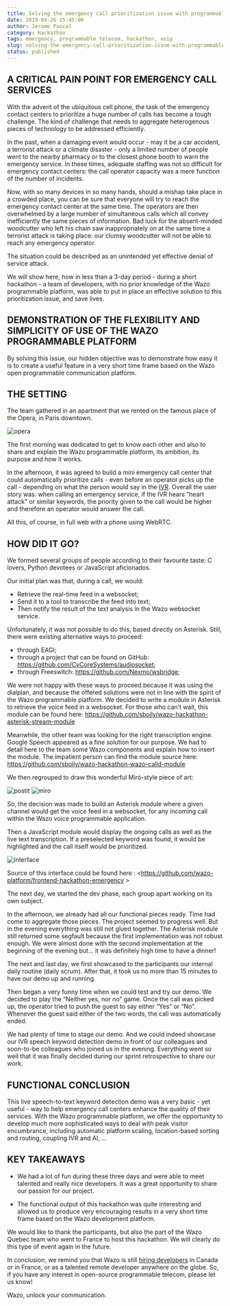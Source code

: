 ```yaml
---
title: Solving the emergency call prioritization issue with programmable telecom
date: 2019-04-26 15:45:00
author: Jérome Pascal
category: Hackathon
tags: emergency, programmable telecom, hackathon, voip
slug: solving-the-emergency-call-prioritization-issue-with-programmable-telecom
status: published
---
```


## A CRITICAL PAIN POINT FOR EMERGENCY CALL SERVICES

With the advent of the ubiquitous cell phone, the task of the emergency contact centers to prioritize a huge number of calls has become a tough challenge. The kind of challenge that needs to aggregate heterogenous pieces of technology to be addressed efficiently.

In the past, when a damaging event would occur - may it be a car accident, a terrorist attack or a climate disaster - only a limited number of people went to the nearby pharmacy or to the closest phone booth to warn the emergency service. In these times, adequate staffing was not so difficult for emergency contact centers: the call operator capacity was a mere function of the number of incidents.

Now, with so many devices in so many hands, should a mishap take place in a crowded place, you can be sure that everyone will try to reach the emergency contact center at the same time. The operators are then overwhelmed by a large number of simultaneous calls which all convey inefficiently the same pieces of information. Bad luck for the absent-minded woodcutter who left his chain saw inappropriately on at the same time a terrorist attack is taking place: our clumsy woodcutter will not be able to reach any emergency operator.

The situation could be described as an unintended yet effective denial of service attack.

We will show here, how in less than a 3-day period - during a short hackathon - a team of developers, with no prior knowledge of the Wazo programmable platform, was able to put in place an effective solution to this prioritization issue, and save lives.

## DEMONSTRATION OF THE FLEXIBILITY AND SIMPLICITY OF USE OF THE WAZO PROGRAMMABLE PLATFORM

By solving this issue, our hidden objective was to demonstrate how easy it is to create a useful feature in a very short time frame based on the Wazo open programmable communication platform.

## THE SETTING

The team gathered in an apartment that we rented on the famous place of the Opera, in Paris downtown.

![opera](../../images/blog/hackathon/2.png)

The first morning was dedicated to get to know each other and also to share and explain the Wazo programmable platform, its ambition, its purpose and how it works.

In the afternoon, it was agreed to build a mini emergency call center that could automatically prioritize calls - even before an operator picks up the call - depending on what the person would say in the [IVR](https://en.wikipedia.org/wiki/Interactive_voice_response). Overall the user story was: when calling an emergency service, if the IVR hears "heart attack" or similar keywords, the priority given to the call would be higher and therefore an operator would answer the call.

All this, of course, in full web with a phone using WebRTC.

## HOW DID IT GO?

We formed several groups of people according to their favourite taste: C lovers, Python devotees or JavaScript aficionados.

Our initial plan was that, during a call, we would:

- Retrieve the real-time feed in a websocket;
- Send it to a tool to transcribe the feed into text;
- Then notify the result of the text analysis in the Wazo websocket service.

Unfortunately, it was not possible to do this, based directly on Asterisk. Still, there were existing alternative ways to proceed:

- through EAGI;
- through a project that can be found on GitHub: https://github.com/CyCoreSystems/audiosocket;
- through Freeswitch: https://github.com/Nexmo/wsbridge;

We were not happy with these ways to proceed because it was using the dialplan, and because the offered solutions were not in line with the spirit of the Wazo programmable platform. We decided to write a module in Asterisk to retrieve the voice feed in a websocket.
For those who can’t wait, this module can be found here: https://github.com/sboily/wazo-hackathon-asterisk-stream-module

Meanwhile, the other team was looking for the right transcription engine. Google Speech appeared as a fine solution for our purpose. We had to detail here to the team some Wazo components and explain how to insert the module. The impatient person can find the module source here: https://github.com/sboily/wazo-hackathon-wazo-calld-module

We then regrouped to draw this wonderful Miró-style piece of art:

![postit](../../images/blog/hackathon/3.png)
![miro](../../images/blog/hackathon/4.png)

So, the decision was made to build an Asterisk module where a given channel would get the voice feed in a websocket, for any incoming call within the Wazo voice programmable application.

Then a JavaScript module would display the ongoing calls as well as the live text transcription. If a preselected keyword was found, it would be highlighted and the call itself would be prioritized.

![interface](../../images/blog/hackathon/1.png)

Source of this interface could be found here : <https://github.com/wazo-platform/frontend-hackathon-emergency >

The next day, we started the dev phase, each group apart working on its own subject.

In the afternoon, we already had all our functional pieces ready. Time had come to aggregate those pieces. The project seemed to progress well. But in the evening everything was still not glued together. The Asterisk module still returned some segfault because the first implementation was not robust enough. We were almost done with the second implementation at the beginning of the evening but… it was definitely high time to have a dinner!

The next and last day, we first showcased to the participants our internal daily routine (daily scrum). After that, it took us no more than 15 minutes to have our demo up and running.

Then began a very funny time when we could test and try our demo. We decided to play the “Neither yes, nor no” game. Once the call was picked up, the operator tried to push the guest to say either “Yes” or “No”. Whenever the guest said either of the two words, the call was automatically ended.

We had plenty of time to stage our demo. And we could indeed showcase our IVR speech keyword detection demo in front of our colleagues and soon-to-be colleagues who joined us in the evening. Everything went so well that it was finally decided during our sprint retrospective to share our work.

## FUNCTIONAL CONCLUSION

This live speech-to-text keyword detection demo was a very basic - yet useful - way to help emergency call centers enhance the quality of their services. With the Wazo programmable platform, we offer the opportunity to develop much more sophisticated ways to deal with peak visitor encumbrance, including automatic platform scaling, location-based sorting and routing, coupling IVR and AI, …

## KEY TAKEAWAYS

- We had a lot of fun during these three days and were able to meet talented and really nice developers. It was a great opportunity to share our passion for our project.

- The functional output of this hackathon was quite interesting and allowed us to produce very encouraging results in a very short time frame based on the Wazo development platform.

We would like to thank the participants, but also the part of the Wazo Quebec team who went to France to host this hackathon. We will clearly do this type of event again in the future.

In conclusion, we remind you that Wazo is still [hiring developers](https://wazo.io/careers/) in Canada or in France, or as a talented remote developer anywhere on the globe. So, if you have any interest in open-source programmable telecom, please let us know!

Wazo, unlock your communication.
